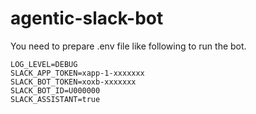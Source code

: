 # agentic-slack-bot

You need to prepare .env file like following to run the bot.

```
LOG_LEVEL=DEBUG
SLACK_APP_TOKEN=xapp-1-xxxxxxx
SLACK_BOT_TOKEN=xoxb-xxxxxxx
SLACK_BOT_ID=U000000
SLACK_ASSISTANT=true
```
